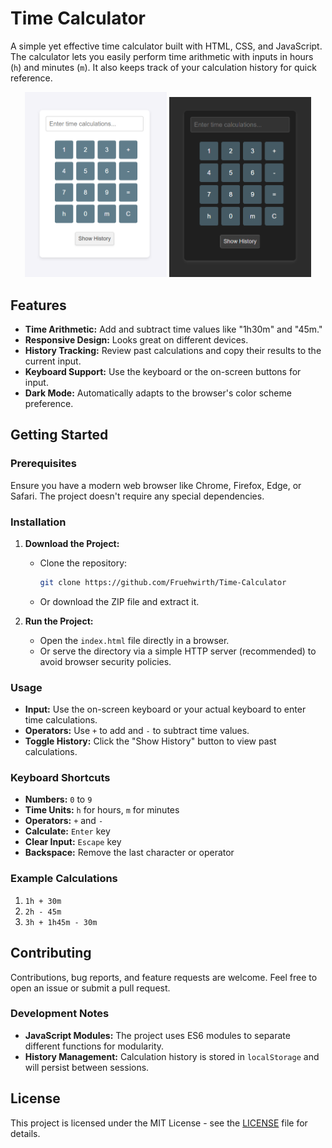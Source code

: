 # Time Calculator

A simple yet effective time calculator built with HTML, CSS, and JavaScript. The calculator lets you easily perform time arithmetic with inputs in hours (`h`) and minutes (`m`). It also keeps track of your calculation history for quick reference.

<p align="center">
  <img src="./screenshots/lightmode-default.png" alt="Time Calculator Screenshot Light Mode" width="45%">
  <img src="./screenshots/darkmode-default.png" alt="Time Calculator Screenshot Dark Mode" width="45%">
</p>


## Features

- **Time Arithmetic:** Add and subtract time values like "1h30m" and "45m."
- **Responsive Design:** Looks great on different devices.
- **History Tracking:** Review past calculations and copy their results to the current input.
- **Keyboard Support:** Use the keyboard or the on-screen buttons for input.
- **Dark Mode:** Automatically adapts to the browser's color scheme preference.

## Getting Started

### Prerequisites

Ensure you have a modern web browser like Chrome, Firefox, Edge, or Safari. The project doesn't require any special dependencies.

### Installation

1. **Download the Project:**
   - Clone the repository:
     ```bash
     git clone https://github.com/Fruehwirth/Time-Calculator
     ```
   - Or download the ZIP file and extract it.

2. **Run the Project:**
   - Open the `index.html` file directly in a browser.
   - Or serve the directory via a simple HTTP server (recommended) to avoid browser security policies.

### Usage

- **Input:** Use the on-screen keyboard or your actual keyboard to enter time calculations.
- **Operators:** Use `+` to add and `-` to subtract time values.
- **Toggle History:** Click the "Show History" button to view past calculations.

### Keyboard Shortcuts

- **Numbers:** `0` to `9`
- **Time Units:** `h` for hours, `m` for minutes
- **Operators:** `+` and `-`
- **Calculate:** `Enter` key
- **Clear Input:** `Escape` key
- **Backspace:** Remove the last character or operator

### Example Calculations

1. `1h + 30m`
2. `2h - 45m`
3. `3h + 1h45m - 30m`

## Contributing

Contributions, bug reports, and feature requests are welcome. Feel free to open an issue or submit a pull request.

### Development Notes

- **JavaScript Modules:** The project uses ES6 modules to separate different functions for modularity.
- **History Management:** Calculation history is stored in `localStorage` and will persist between sessions.

## License

This project is licensed under the MIT License - see the [LICENSE](LICENSE) file for details.
